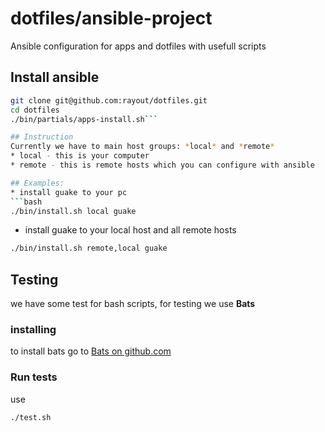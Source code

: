 # dotfiles/ansible-project
Ansible configuration for apps and dotfiles with usefull scripts

## Install ansible

```bash
git clone git@github.com:rayout/dotfiles.git
cd dotfiles
./bin/partials/apps-install.sh```

## Instruction
Currently we have to main host groups: *local* and *remote*
* local - this is your computer
* remote - this is remote hosts which you can configure with ansible

## Examples:
* install guake to your pc
```bash
./bin/install.sh local guake
```

* install guake to your local host and all remote hosts
```bash
./bin/install.sh remote,local guake
```

## Testing
we have some test for bash scripts, for testing we use **Bats**
### installing
to install bats go to [Bats on github.com](https://github.com/sstephenson/bats)
### Run tests
use
```bash
./test.sh
```
